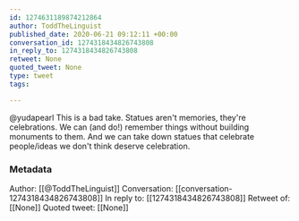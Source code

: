 ```yaml
---
id: 1274631189874212864
author: ToddTheLinguist
published_date: 2020-06-21 09:12:11 +00:00
conversation_id: 1274318434826743808
in_reply_to: 1274318434826743808
retweet: None
quoted_tweet: None
type: tweet
tags:

---
```


@yudapearl This is a bad take. Statues aren't memories, they're celebrations. We can (and do!) remember things without building monuments to them. And we can take down statues that celebrate people/ideas we don't think deserve celebration.

### Metadata

Author: [[@ToddTheLinguist]]
Conversation: [[conversation-1274318434826743808]]
In reply to: [[1274318434826743808]]
Retweet of: [[None]]
Quoted tweet: [[None]]
